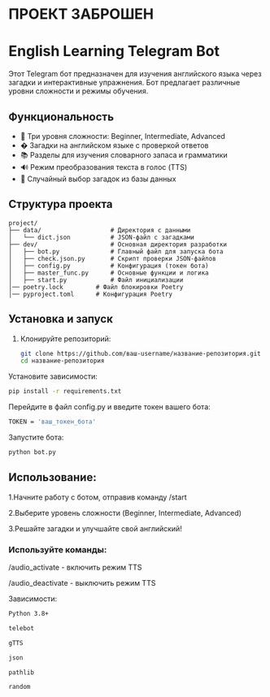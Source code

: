 # ПРОЕКТ ЗАБРОШЕН


# English Learning Telegram Bot

Этот Telegram бот предназначен для изучения английского языка через загадки и интерактивные упражнения. Бот предлагает различные уровни сложности и режимы обучения.

## Функциональность

- 🎯 Три уровня сложности: Beginner, Intermediate, Advanced
- � Загадки на английском языке с проверкой ответов
- 📚 Разделы для изучения словарного запаса и грамматики
- 🔊 Режим преобразования текста в голос (TTS)
- 🎲 Случайный выбор загадок из базы данных

## Структура проекта

```
project/
├── data/                   # Директория с данными
│   └── dict.json           # JSON-файл с загадками
├── dev/                    # Основная директория разработки
│   ├── bot.py              # Главный файл для запуска бота
│   ├── check.json.py       # Скрипт проверки JSON-файлов
│   ├── config.py           # Конфигурация (токен бота)
│   ├── master_func.py      # Основные функции и логика
│   ├── start.py            # Файл инициализации
│── poetry.lock         # Файл блокировки Poetry
│── pyproject.toml      # Конфигурация Poetry
```


## Установка и запуск

1. Клонируйте репозиторий:
   ```bash
   git clone https://github.com/ваш-username/название-репозитория.git
   cd название-репозитория
   ```
   
Установите зависимости:

```bash
pip install -r requirements.txt
```

Перейдите в файл config.py и введите токен вашего бота:

```bash
TOKEN = 'ваш_токен_бота'
```

Запустите бота:

```bash
python bot.py
```

## Использование:

1.Начните работу с ботом, отправив команду /start

2.Выберите уровень сложности (Beginner, Intermediate, Advanced)

3.Решайте загадки и улучшайте свой английский!

### Используйте команды:

/audio_activate - включить режим TTS

/audio_deactivate - выключить режим TTS


Зависимости:
```bash
Python 3.8+
```

```bash
telebot
```

```bash
gTTS
```

```bash
json
```

```bash
pathlib
```

```bash
random
```


